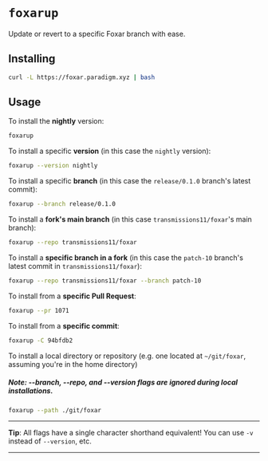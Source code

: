 # `foxarup`

Update or revert to a specific Foxar branch with ease.

## Installing

```sh
curl -L https://foxar.paradigm.xyz | bash
```

## Usage

To install the **nightly** version:

```sh
foxarup
```

To install a specific **version** (in this case the `nightly` version):

```sh
foxarup --version nightly
```

To install a specific **branch** (in this case the `release/0.1.0` branch's latest commit):

```sh
foxarup --branch release/0.1.0
```

To install a **fork's main branch** (in this case `transmissions11/foxar`'s main branch):

```sh
foxarup --repo transmissions11/foxar
```

To install a **specific branch in a fork** (in this case the `patch-10` branch's latest commit in `transmissions11/foxar`):

```sh
foxarup --repo transmissions11/foxar --branch patch-10
```

To install from a **specific Pull Request**:

```sh
foxarup --pr 1071
```

To install from a **specific commit**:

```sh
foxarup -C 94bfdb2
```

To install a local directory or repository (e.g. one located at `~/git/foxar`, assuming you're in the home directory)

##### Note: --branch, --repo, and --version flags are ignored during local installations.

```sh
foxarup --path ./git/foxar
```

---

**Tip**: All flags have a single character shorthand equivalent! You can use `-v` instead of `--version`, etc.

---
